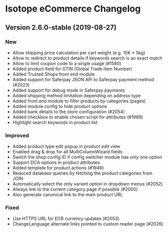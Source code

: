 Isotope eCommerce Changelog
===========================


Version 2.6.0-stable (2019-08-27)
---------------------------------

### New

- Allow shipping price calculation per cart weight (e.g. 10€ * 5kg)
- Allow to redirect to product details if keywords search is an exact match
- Allow to limit coupon code to a single usage (#1580)
- Added product field for GTIN (Global Trade Item Number)
- Added Trusted Shops front end module
- Added support for Saferpay JSON API to Saferpay payment method (#2023)
- Added support for debug mode in Saferpay payments
- Added shipping method limitation depending on address type
- Added front end module to filter products by categories (pages)
- Added module config to hide product options
- Added bank details to the store configuration (#2054)
- Added checkbox to enable chosen script for attributes (#1989)
- Highlight search keywords in product list

### Improved

- Added product type edit popup in product edit view
- Enabled drag & drop for all MultiColumnWizard fields
- Switch the shop config ID if config switcher module has only one option
- Support DCA options in product attributes
- Added template for product actions (#1949)
- Reduced database queries by fetching the product categories from JOIN
- Automatically select the only variant option in dropdown menus (#2052)
- Always link to the current category page if possible (#2000)
- Also generate canonical link to the main product URL

### Fixed

- Use HTTPS URL for ECB currency updates (#2053)
- ChangeLanguage alternate links pointed to custom reader page (#2026)
